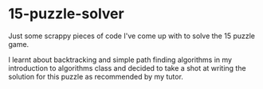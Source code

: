 # 15-puzzle-solver

Just some scrappy pieces of code I've come up with to solve the 15 puzzle game.

I learnt about backtracking and simple path finding algorithms in my introduction to algorithms class and decided to take a shot at writing the solution for this puzzle as recommended by my tutor.
